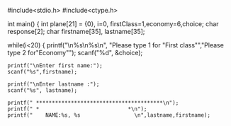 #include<stdio.h>
#include<ctype.h>

int main()
{
    int plane[21] = {0}, i=0,
    firstClass=1,economy=6,choice;
    char response[2];
    char firstname[35], lastname[35];

while(i<20)
{
  printf("\n%s\n%s\n", "Please type 1 for \"First class\"","Please type 2 for\"Economy\"");
  scanf("%d", &choice);

    printf("\nEnter first name:");
    scanf("%s",firstname);

    printf("\nEnter lastname :");
    scanf("%s", lastname);

    printf(" ****************************************\n");
    printf(" *                            *\n");
    printf("    NAME:%s, %s                 \n",lastname,firstname);
